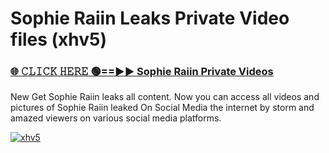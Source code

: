 # Sophie Raiin Leaks Private Video files (xhv5)

<h3><a href="https://mediafirerr.pages.dev?q=Sophie+Raiin&ref=R42" rel="nofollow">🌐 𝙲𝙻𝙸𝙲𝙺 𝙷𝙴𝚁𝙴 🟢==►► Sophie Raiin Private Videos</a></h3>

New Get Sophie Raiin leaks all content. Now you can access all videos and pictures of Sophie Raiin leaked On Social Media the internet by storm and amazed viewers on various social media platforms.

[![xhv5](https://github.com/user-attachments/assets/26341bd8-4b91-4a20-822e-3fd5d525dd40)](https://mediafirerr.pages.dev?q=Sophie+Raiin&ref=R42)


